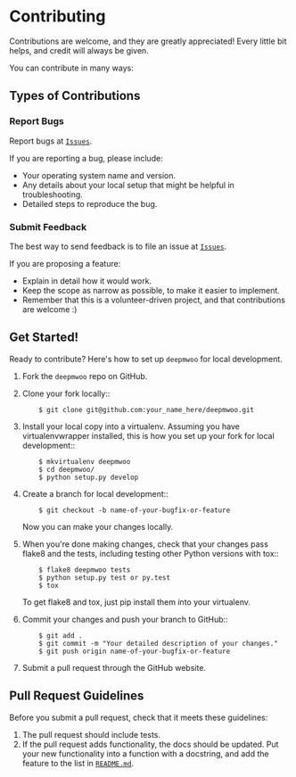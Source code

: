 # Contributing

Contributions are welcome, and they are greatly appreciated! Every little bit helps, and credit will always be given.

You can contribute in many ways:

## Types of Contributions

### Report Bugs

Report bugs at [`Issues`](https://github.com/Hethsron/deepmwoo/issues).

If you are reporting a bug, please include:

* Your operating system name and version.
* Any details about your local setup that might be helpful in troubleshooting.
* Detailed steps to reproduce the bug.

### Submit Feedback

The best way to send feedback is to file an issue at [`Issues`](https://github.com/Hethsron/deepmwoo/issues).

If you are proposing a feature:

* Explain in detail how it would work.
* Keep the scope as narrow as possible, to make it easier to implement.
* Remember that this is a volunteer-driven project, and that contributions
  are welcome :)

## Get Started!

Ready to contribute? Here's how to set up `deepmwoo` for local development.

1. Fork the `deepmwoo` repo on GitHub.
2. Clone your fork locally::

    ```console
        $ git clone git@github.com:your_name_here/deepmwoo.git
    ```

3. Install your local copy into a virtualenv. Assuming you have virtualenvwrapper installed, this is how you set up your fork for local development::

    ```console
        $ mkvirtualenv deepmwoo
        $ cd deepmwoo/
        $ python setup.py develop
    ```

4. Create a branch for local development::

    ```console
        $ git checkout -b name-of-your-bugfix-or-feature
    ```

   Now you can make your changes locally.

5. When you're done making changes, check that your changes pass flake8 and the tests, including testing other Python versions with tox::

    ```console
        $ flake8 deepmwoo tests
        $ python setup.py test or py.test
        $ tox
    ```

   To get flake8 and tox, just pip install them into your virtualenv.

6. Commit your changes and push your branch to GitHub::

    ```console
        $ git add .
        $ git commit -m "Your detailed description of your changes."
        $ git push origin name-of-your-bugfix-or-feature
    ```

7. Submit a pull request through the GitHub website.

## Pull Request Guidelines

Before you submit a pull request, check that it meets these guidelines:

1. The pull request should include tests.
2. If the pull request adds functionality, the docs should be updated. Put
   your new functionality into a function with a docstring, and add the
   feature to the list in [`README.md`](README.md).